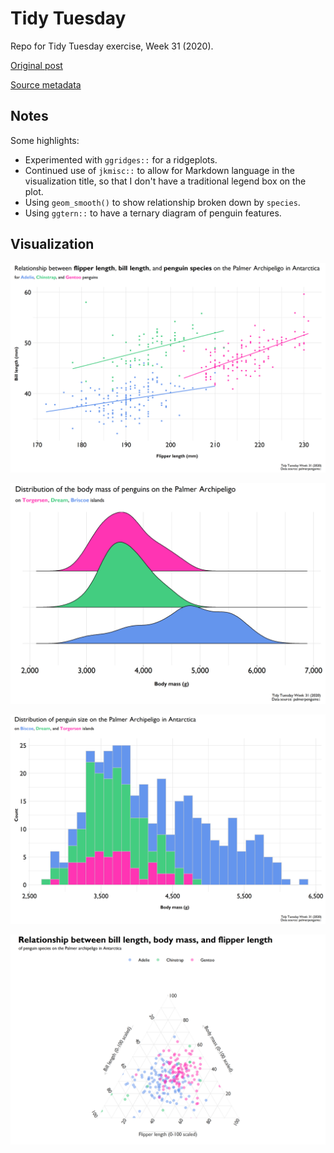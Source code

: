# Tidy Tuesday
Repo for Tidy Tuesday exercise, Week 31 (2020).

[Original post](https://journals.plos.org/plosone/article?id=10.1371/journal.pone.0090081)

[Source metadata](https://allisonhorst.github.io/palmerpenguins/)

## Notes  

Some highlights:

*  Experimented with `ggridges::` for a ridgeplots.  
*  Continued use of `jkmisc::` to allow for Markdown language in the visualization title, so that I don't have a traditional legend box on the plot.  
*  Using `geom_smooth()` to show relationship broken down by `species`.  
*  Using `ggtern::` to have a ternary diagram of penguin features.

## Visualization  

![](https://github.com/mrafa3/tidy_tuesday/blob/master/2020/week31/graphics/flipper_bill_by_species_viz.png)

![](https://github.com/mrafa3/tidy_tuesday/blob/master/2020/week31/graphics/pen_mass_by_island_ridgeplot_viz.png)

![](https://github.com/mrafa3/tidy_tuesday/blob/master/2020/week31/graphics/pen_mass_by_island_viz.png)

![](https://github.com/mrafa3/tidy_tuesday/blob/master/2020/week31/graphics/penguin_ternary_viz.png)

